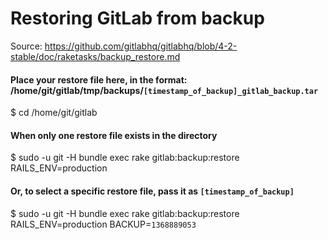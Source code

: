 # Restoring GitLab from backup
Source: https://github.com/gitlabhq/gitlabhq/blob/4-2-stable/doc/raketasks/backup_restore.md

#### Place your restore file here, in the format: /home/git/gitlab/tmp/backups/`[timestamp_of_backup]_gitlab_backup.tar`

$ cd /home/git/gitlab

#### When only one restore file exists in the directory

$ sudo -u git -H bundle exec rake gitlab:backup:restore RAILS_ENV=production

#### Or, to select a specific restore file, pass it as `[timestamp_of_backup]`

$ sudo -u git -H bundle exec rake gitlab:backup:restore RAILS_ENV=production BACKUP=`1368889053`

